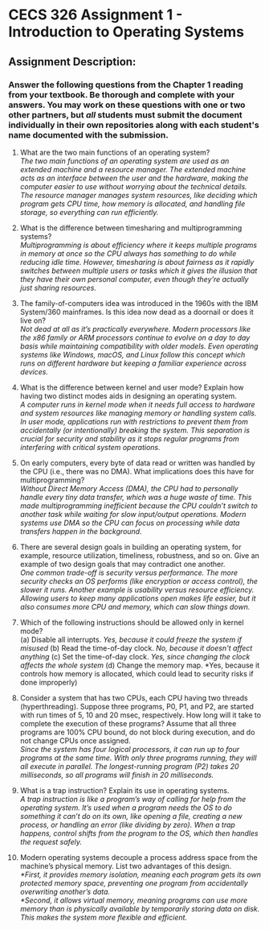 # CECS 326 Assignment 1 - Introduction to Operating Systems

## Assignment Description:
### Answer the following questions from the Chapter 1 reading from your textbook. Be thorough and complete with your answers. You may work on these questions with one or two other partners, but *all* students must submit the document individually in their own repositories along with each student's name documented with the submission.

1. What are the two main functions of an operating system?\
*The two main functions of an operating system are used as an extended machine and a resource manager. The extended machine acts as an interface between the user and the hardware, making the computer easier to use without worrying about the technical details. The resource manager manages system resources, like deciding which program gets CPU time, how memory is allocated, and handling file storage, so everything can run efficiently.*

2. What is the difference between timesharing and multiprogramming systems?\
*Multiprogramming is about efficiency where it keeps multiple programs in memory at once so the CPU always has something to do while reducing idle time. However, timesharing is about fairness as it rapidly switches between multiple users or tasks which it gives the illusion that they have their own personal computer, even though they’re actually just sharing resources.*

3. The family-of-computers idea was introduced in the 1960s with the IBM System/360 mainframes. Is this idea now dead as a doornail or does it live on?\
*Not dead at all as it’s practically everywhere. Modern processors like the x86 family or ARM processors continue to evolve on a day to day basis while maintaining compatibility with older models. Even operating systems like Windows, macOS, and Linux follow this concept which runs on different hardware but keeping a familiar experience across devices.*

4. What is the difference between kernel and user mode? Explain how having two distinct modes aids in designing an operating system.\
*A computer runs in kernel mode when it needs full access to hardware and system resources like managing memory or handling system calls. In user mode, applications run with restrictions to prevent them from accidentally (or intentionally) breaking the system. This separation is crucial for security and stability as it stops regular programs from interfering with critical system operations.*

5. On early computers, every byte of data read or written was handled by the CPU (i.e., there was no DMA). What implications does this have for multiprogramming?\
*Without Direct Memory Access (DMA), the CPU had to personally handle every tiny data transfer, which was a huge waste of time. This made multiprogramming inefficient because the CPU couldn’t switch to another task while waiting for slow input/output operations. Modern systems use DMA so the CPU can focus on processing while data transfers happen in the background.*

6. There are several design goals in building an operating system, for example, resource utilization, timeliness, robustness, and so on. Give an example of two design goals that may contradict one another.\
*One common trade-off is security versus performance. The more security checks an OS performs (like encryption or access control), the slower it runs. Another example is usability versus resource efficiency. Allowing users to keep many applications open makes life easier, but it also consumes more CPU and memory, which can slow things down.*

7. Which of the following instructions should be allowed only in kernel mode?\
    (a) Disable all interrupts. *Yes, because it could freeze the system if misused*
    (b) Read the time-of-day clock. *No, because it doesn't affect anything*
    (c) Set the time-of-day clock. *Yes, since changing the clock affects the whole system*
    (d) Change the memory map. *Yes, because it controls how memory is allocated, which could lead to security risks if done improperly)

8. Consider a system that has two CPUs, each CPU having two threads (hyperthreading). Suppose three programs, P0, P1, and P2, are started with run times of 5, 10 and 20 msec, respectively. How long will it take to complete the execution of these programs? Assume that all three programs are 100% CPU bound, do not block during execution, and do not change CPUs once assigned.\
*Since the system has four logical processors, it can run up to four programs at the same time. With only three programs running, they will all execute in parallel. The longest-running program (P2) takes 20 milliseconds, so all programs will finish in 20 milliseconds.*

9. What is a trap instruction? Explain its use in operating systems.\
*A trap instruction is like a program’s way of calling for help from the operating system. It’s used when a program needs the OS to do something it can’t do on its own, like opening a file, creating a new process, or handling an error (like dividing by zero). When a trap happens, control shifts from the program to the OS, which then handles the request safely.*

10. Modern operating systems decouple a process address space from the machine’s physical memory. List two advantages of this design.\
_*First, it provides memory isolation, meaning each program gets its own protected memory space, preventing one program from accidentally overwriting another’s data._\
_*Second, it allows virtual memory, meaning programs can use more memory than is physically available by temporarily storing data on disk. This makes the system more flexible and efficient._
